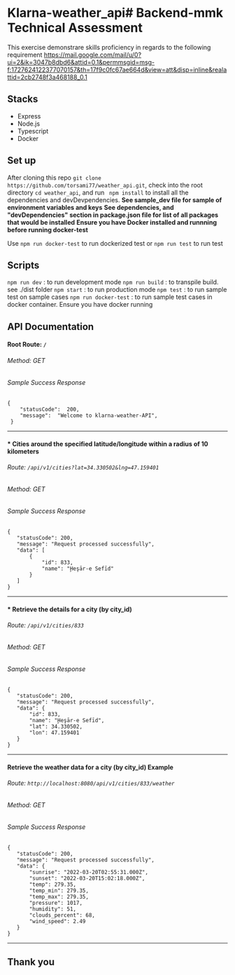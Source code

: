 # Klarna-weather_api# Backend-mmk Technical Assessment

This exercise demonstrare skills proficiency in regards to the following requirement
https://mail.google.com/mail/u/0?ui=2&ik=3047b8dbd6&attid=0.1&permmsgid=msg-f:1727624122377070157&th=17f9c0fc67ae664d&view=att&disp=inline&realattid=2cb2748f3a468188_0.1

## Stacks
- Express
- Node.js
- Typescript
- Docker


## Set up

After cloning this repo ```git clone https://github.com/torsami77/weather_api.git```,  check into the root directory ```cd weather_api```, and run ``` npm install``` to install all the dependencies and devDevpendencies. 
**See sample_dev file for sample of environment variables and keys**
**See dependencies, and "devDependencies" section in package.json file for list of all packages that would be installed**
**Ensure you have Docker installed and runnning before running docker-test**

Use ```npm run docker-test``` to run dockerized test or ```npm run test``` to run test
## Scripts

```npm run dev```   : to run development mode
```npm run build``` : to transpile build. see ./dist folder
```npm start```   : to run production mode
```npm test```   :  to run sample test on sample cases
```npm run docker-test```   :  to run sample test cases in docker container. Ensure you have docker running


## API Documentation
 #### Root Route:  ```/``` 
 ###### Method: GET 
 ###### Sample Success Response  
```
{
    "statusCode":  200,
    "message":  "Welcome to klarna-weather-API",
 }
```
___
#### * Cities around the specified latitude/longitude within a radius of 10 kilometers
  ###### Route: ```/api/v1/cities?lat=34.330502&lng=47.159401```
 ###### Method: GET

 ###### Sample Success Response  
 ```
{
    "statusCode": 200,
    "message": "Request processed successfully",
    "data": [
        {
            "id": 833,
            "name": "Ḩeşār-e Sefīd"
        }
    ]
}
```
___
#### * Retrieve the details for a city (by city_id)
  ###### Route: ```/api/v1/cities/833```
 ###### Method: GET

 ###### Sample Success Response  
 ```
{
    "statusCode": 200,
    "message": "Request processed successfully",
    "data": {
        "id": 833,
        "name": "Ḩeşār-e Sefīd",
        "lat": 34.330502,
        "lon": 47.159401
    }
}
```

___
#### Retrieve the weather data for a city (by city_id) Example
 ###### Route: ```http://localhost:8080/api/v1/cities/833/weather```
 ###### Method: GET
 ###### Sample Success Response  
 ```
{
    "statusCode": 200,
    "message": "Request processed successfully",
    "data": {
        "sunrise": "2022-03-20T02:55:31.000Z",
        "sunset": "2022-03-20T15:02:18.000Z",
        "temp": 279.35,
        "temp_min": 279.35,
        "temp_max": 279.35,
        "pressure": 1017,
        "humidity": 51,
        "clouds_percent": 68,
        "wind_speed": 2.49
    }
}
```
___
## Thank you
